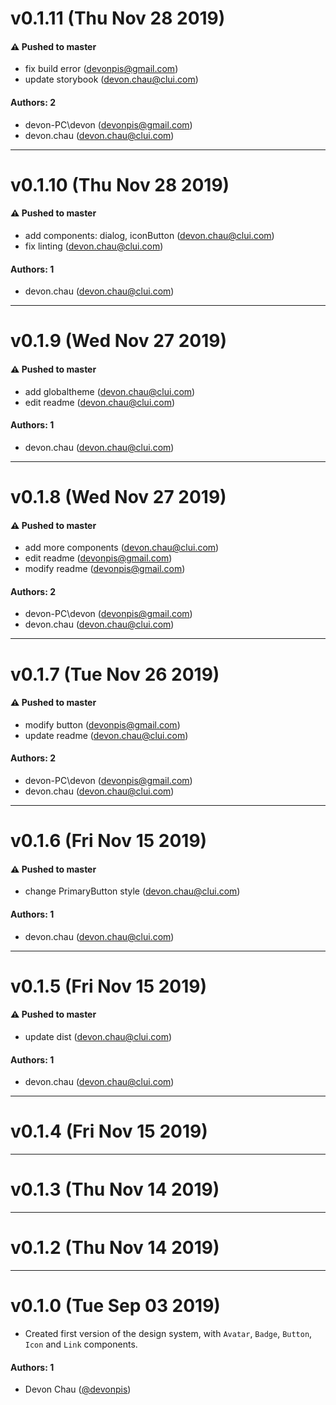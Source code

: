 # v0.1.11 (Thu Nov 28 2019)

#### ⚠️  Pushed to master

- fix build error  (devonpis@gmail.com)
- update storybook  (devon.chau@clui.com)

#### Authors: 2

- devon-PC\devon (devonpis@gmail.com)
- devon.chau (devon.chau@clui.com)

---

# v0.1.10 (Thu Nov 28 2019)

#### ⚠️  Pushed to master

- add components: dialog, iconButton  (devon.chau@clui.com)
- fix linting  (devon.chau@clui.com)

#### Authors: 1

- devon.chau (devon.chau@clui.com)

---

# v0.1.9 (Wed Nov 27 2019)

#### ⚠️  Pushed to master

- add globaltheme  (devon.chau@clui.com)
- edit readme  (devon.chau@clui.com)

#### Authors: 1

- devon.chau (devon.chau@clui.com)

---

# v0.1.8 (Wed Nov 27 2019)

#### ⚠️  Pushed to master

- add more components  (devon.chau@clui.com)
- edit readme  (devonpis@gmail.com)
- modify readme  (devonpis@gmail.com)

#### Authors: 2

- devon-PC\devon (devonpis@gmail.com)
- devon.chau (devon.chau@clui.com)

---

# v0.1.7 (Tue Nov 26 2019)

#### ⚠️  Pushed to master

- modify button  (devonpis@gmail.com)
- update readme  (devon.chau@clui.com)

#### Authors: 2

- devon-PC\devon (devonpis@gmail.com)
- devon.chau (devon.chau@clui.com)

---

# v0.1.6 (Fri Nov 15 2019)

#### ⚠️  Pushed to master

- change PrimaryButton style  (devon.chau@clui.com)

#### Authors: 1

- devon.chau (devon.chau@clui.com)

---

# v0.1.5 (Fri Nov 15 2019)

#### ⚠️  Pushed to master

- update dist  (devon.chau@clui.com)

#### Authors: 1

- devon.chau (devon.chau@clui.com)

---

# v0.1.4 (Fri Nov 15 2019)



---

# v0.1.3 (Thu Nov 14 2019)



---

# v0.1.2 (Thu Nov 14 2019)



---

# v0.1.0 (Tue Sep 03 2019)

- Created first version of the design system, with `Avatar`, `Badge`, `Button`, `Icon` and `Link` components.

#### Authors: 1
- Devon Chau ([@devonpis](https://github.com/devonpis))